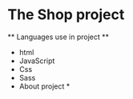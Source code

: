 # The Shop project
** Languages use in project **
* html
* JavaScript
* Css
* Sass
* About project *

